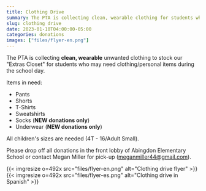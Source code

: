 ```yaml
--- 
title: Clothing Drive
summary: The PTA is collecting clean, wearable clothing for students who may need clothing/personal items during the school day.
slug: clothing drive
date: 2023-01-10T04:00:00-05:00
categories: donations
images: ["files/flyer-en.png"]
---
```


The PTA is collecting **clean, wearable** unwanted clothing to stock our "Extras Closet" for students who may need clothing/personal items during the school day.

Items in need:

- Pants
- Shorts
- T-Shirts
- Sweatshirts
- Socks (**NEW donations only**)
- Underwear (**NEW donations only**)

All children's sizes are needed (4T - 16/Adult Small).

Please drop off all donations in the front lobby of Abingdon Elementary School or contact Megan Miller for pick-up (meganmiller44@gmail.com).

{{< imgresize o=492x src="files/flyer-en.png" alt="Clothing drive flyer" >}}
{{< imgresize o=492x src="files/flyer-es.png" alt="Clothing drive in Spanish" >}}